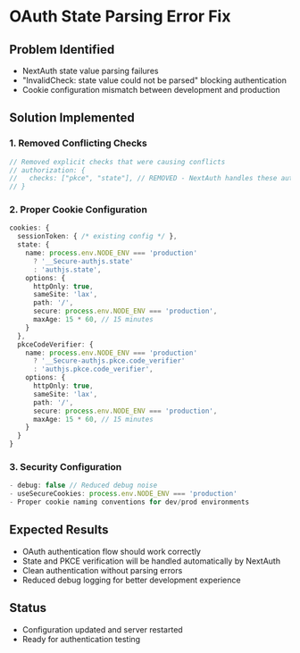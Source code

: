 # OAuth State Parsing Error Fix

## Problem Identified
- NextAuth state value parsing failures
- "InvalidCheck: state value could not be parsed" blocking authentication
- Cookie configuration mismatch between development and production

## Solution Implemented

### 1. Removed Conflicting Checks
```typescript
// Removed explicit checks that were causing conflicts
// authorization: {
//   checks: ["pkce", "state"], // REMOVED - NextAuth handles these automatically
// }
```

### 2. Proper Cookie Configuration
```typescript
cookies: {
  sessionToken: { /* existing config */ },
  state: {
    name: process.env.NODE_ENV === 'production' 
      ? '__Secure-authjs.state' 
      : 'authjs.state',
    options: {
      httpOnly: true,
      sameSite: 'lax',
      path: '/',
      secure: process.env.NODE_ENV === 'production',
      maxAge: 15 * 60, // 15 minutes
    }
  },
  pkceCodeVerifier: {
    name: process.env.NODE_ENV === 'production' 
      ? '__Secure-authjs.pkce.code_verifier' 
      : 'authjs.pkce.code_verifier',
    options: {
      httpOnly: true,
      sameSite: 'lax',
      path: '/',
      secure: process.env.NODE_ENV === 'production',
      maxAge: 15 * 60, // 15 minutes
    }
  }
}
```

### 3. Security Configuration
```typescript
- debug: false // Reduced debug noise
- useSecureCookies: process.env.NODE_ENV === 'production'
- Proper cookie naming conventions for dev/prod environments
```

## Expected Results
- OAuth authentication flow should work correctly
- State and PKCE verification will be handled automatically by NextAuth
- Clean authentication without parsing errors
- Reduced debug logging for better development experience

## Status
- Configuration updated and server restarted
- Ready for authentication testing
